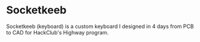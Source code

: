 # Socketkeeb
Socketkeeb (keyboard) is a custom keyboard I designed in 4 days from PCB to CAD for HackClub's Highway program.
